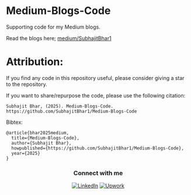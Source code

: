 # Medium-Blogs-Code
Supporting code for my Medium blogs.

Read the blogs here; [medium/SubhajitBhar1](https://medium.com/@subhajitbhar1)

# Attribution:

If you find any code in this repository useful, please consider giving a star to the repository.

If you want to share/repurpose the code, please use the following citation:

```
Subhajit Bhar, (2025). Medium-Blogs-Code. https://github.com/SubhajitBhar1/Medium-Blogs-Code
```

Bibtex:

```
@article{bhar2025medium,
  title={Medium-Blogs-Code},
  author={Subhajit Bhar},
  howpublished={https://github.com/SubhajitBhar1/Medium-Blogs-Code},
  year={2025}
}
```
<div align="center">
<h3>Connect with me</h3>

[![LinkedIn](https://img.shields.io/badge/LinkedIn-0077B5?style=for-the-badge&logo=linkedin&logoColor=white)](https://www.linkedin.com/in/subhajitbhar1/)
[![Upwork](https://img.shields.io/badge/Upwork-6FDA44?style=for-the-badge&logo=upwork&logoColor=white)](https://www.upwork.com/freelancers/subhajitbhar1)
</div>